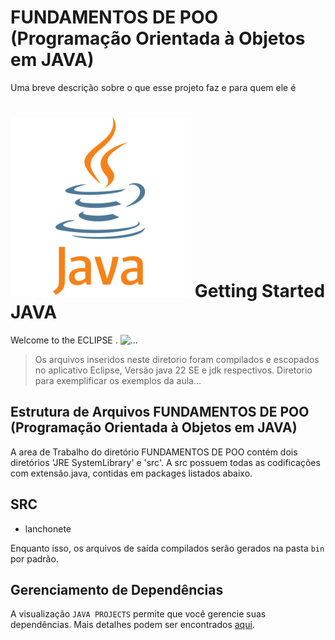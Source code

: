 # FUNDAMENTOS DE POO (Programação Orientada à Objetos em JAVA)

Uma breve descrição sobre o que esse projeto faz e para quem ele é

# ![..](https://raw.githubusercontent.com/github/explore/5b3600551e122a3277c2c5368af2ad5725ffa9a1/topics/java/java.png?size=48) Getting Started JAVA

Welcome to the ECLIPSE . ![..](https://www.eclipse.org/eclipse.org-common/themes/solstice/public/images/logo/eclipse-foundation-grey-orange.svg). 


> Os arquivos inseridos neste diretorio foram compilados e escopados no aplicativo Eclipse,
> Versão java 22 SE e jdk respectivos.
> Diretorio para exemplificar os exemplos da aula... 

## Estrutura de Arquivos FUNDAMENTOS DE POO (Programação Orientada à Objetos em JAVA)

A area de Trabalho do diretório FUNDAMENTOS DE POO contém dois diretórios 'JRE SystemLibrary' e 'src'. 
A src possuem todas as codificações com extensão.java, contidas em packages listados abaixo.

## SRC 
- lanchonete


Enquanto isso, os arquivos de saída compilados serão gerados na pasta `bin` por padrão.

## Gerenciamento de Dependências

A visualização `JAVA PROJECTS` permite que você gerencie suas dependências. Mais detalhes podem ser encontrados [aqui](https://github.com/microsoft/vscode-java-dependency#manage-dependencies).

